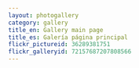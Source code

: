 ```yaml
---
layout: photogallery
category: gallery
title_en: Gallery main page
title_es: Galería página principal
flickr_pictureid: 36289381751
flickr_galleryid: 72157687207808566
---
```

